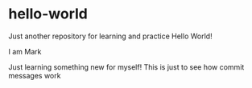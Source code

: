 # hello-world
Just another repository for learning and practice
Hello World! 

I am Mark

Just learning something new for myself! 
This is just to see how commit messages work
